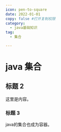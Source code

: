 ```yaml
---
icon: pen-to-square
date: 2022-01-01
copy: false #打开复制权限
category:
  - java基础知识
tag:
  - 集合

---
```


# java 集合

## 标题 2

这里是内容。

### 标题 3

java的集合也成为容器。